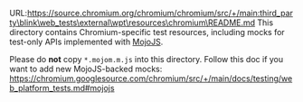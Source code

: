 URL:https://source.chromium.org/chromium/chromium/src/+/main:third_party\blink\web_tests\external\wpt\resources\chromium\README.md
This directory contains Chromium-specific test resources, including mocks for
test-only APIs implemented with
[MojoJS](https://chromium.googlesource.com/chromium/src/+/main/mojo/public/js/README.md).

Please do **not** copy `*.mojom.m.js` into this directory. Follow this doc if you
want to add new MojoJS-backed mocks:
https://chromium.googlesource.com/chromium/src/+/main/docs/testing/web_platform_tests.md#mojojs
